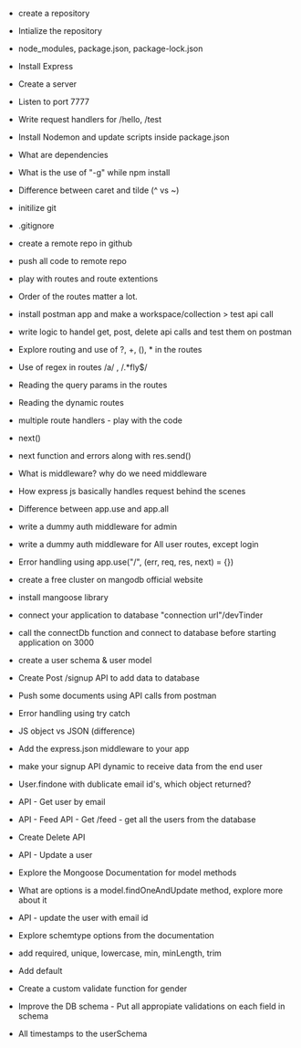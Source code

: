 - create a repository
- Intialize the repository
- node_modules, package.json, package-lock.json
- Install Express
- Create a server
- Listen to port 7777
- Write request handlers for /hello, /test
- Install Nodemon and update scripts inside package.json
- What are dependencies
- What is the use of "-g" while npm install
- Difference between caret and tilde (^ vs ~) 

- initilize git
- .gitignore
- create a remote repo in github
- push all code to remote repo
- play with routes and route extentions
- Order of the routes matter a lot.
- install postman app and make a workspace/collection > test api call
- write logic to handel get, post, delete api calls and test them on postman
- Explore routing and use of ?, +, (), * in the routes
- Use of regex in routes /a/ , /.*fly$/
- Reading the query params in the routes
- Reading the dynamic routes

- multiple route handlers - play with the code
- next()
- next function and errors along with res.send()
- What is middleware? why do we need middleware
- How express js basically handles request behind the scenes
- Difference between app.use and app.all
- write a dummy auth middleware for admin
- write a dummy auth middleware for All user routes, except login
- Error handling using app.use("/", (err, req, res, next) = {})

- create a free cluster on mangodb official website
- install mangoose library
- connect your application to database "connection url"/devTinder
- call the connectDb function and connect to database before starting application on 3000
- create a user schema & user model
- Create Post /signup API to add data to database
- Push some documents using API calls from postman
- Error handling using try catch

- JS object vs JSON (difference)
- Add the express.json middleware to your app
- make your signup API dynamic to receive data from the end user
- User.findone with dublicate email id's, which object returned?
- API - Get user by email 
- API - Feed API - Get /feed - get all the users from the database
- Create Delete API
- API - Update a user 
- Explore the Mongoose Documentation for model methods
- What are options is a model.findOneAndUpdate method, explore more about it
- API - update the user with email id

- Explore schemtype options from the documentation
- add required, unique, lowercase, min, minLength, trim
- Add default
- Create a custom validate function for gender
- Improve the DB schema - Put all appropiate validations on each field in schema
- All timestamps to the userSchema